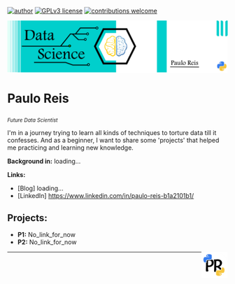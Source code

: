
[![author](https://img.shields.io/badge/author-PauloReis-black.svg)](https://www.kaggle.com/paulosabinoreis) 
[![GPLv3 license](https://img.shields.io/badge/python-3.7+-blue.svg)](https://www.python.org/downloads/release/python-365/)
[![contributions welcome](https://img.shields.io/badge/contributions-welcome-brightgreen.svg?style=flat)](https://github.com/pauloreis-ds)

<p align="center">
  <img src="banner.png" >
</p>

# Paulo Reis
<sub>*Future Data Scientist*</sub>

I'm in a journey trying to learn all kinds of techniques to torture data till it confesses.
And as a beginner, I want to share some 'projects' that helped me practicing and learning new knowledge.

**Background in:** loading...

**Links:**
* [Blog] loading...
* [LinkedIn] https://www.linkedin.com/in/paulo-reis-b1a2101b1/


## Projects:
* **P1:** No_link_for_now
* **P2:** No_link_for_now

<img align="right" width="60" height="60" src="https://github.com/pauloreis-ds/Paulo-Reis-Data-Science/blob/master/Paulo%20Reis/Pauloreis01.png">



---
